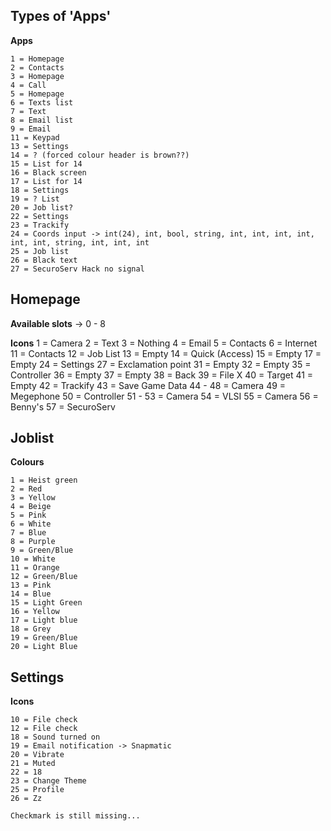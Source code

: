 ## Types of 'Apps'

**Apps**

    1 = Homepage
    2 = Contacts 
    3 = Homepage
    4 = Call 
    5 = Homepage
    6 = Texts list
    7 = Text
    8 = Email list
    9 = Email 
    11 = Keypad
    13 = Settings
    14 = ? (forced colour header is brown??)
    15 = List for 14
    16 = Black screen
    17 = List for 14
    18 = Settings
    19 = ? List
    20 = Job list?
    22 = Settings 
    23 = Trackify
    24 = Coords input -> int(24), int, bool, string, int, int, int, int, int, int, string, int, int, int
    25 = Job list
    26 = Black text
    27 = SecuroServ Hack no signal

## Homepage

**Available slots** -> 0 - 8

**Icons**
    1 = Camera 
    2 = Text
    3 = Nothing 
    4 = Email
    5 = Contacts
    6 = Internet
    11 = Contacts
    12 = Job List
    13 = Empty
    14 = Quick (Access)
    15 = Empty
    17 = Empty
    24 = Settings
    27 = Exclamation point
    31 = Empty
    32 = Empty
    35 = Controller
    36 = Empty
    37 = Empty
    38 = Back
    39 = File X
    40 = Target
    41 = Empty
    42 = Trackify
    43 = Save Game Data
    44 - 48 = Camera 
    49 = Megephone
    50 = Controller
    51 - 53 = Camera
    54 = VLSI
    55 = Camera
    56 = Benny's
    57 = SecuroServ 

## Joblist

**Colours**

    1 = Heist green
    2 = Red
    3 = Yellow
    4 = Beige
    5 = Pink
    6 = White
    7 = Blue
    8 = Purple
    9 = Green/Blue 
    10 = White 
    11 = Orange 
    12 = Green/Blue 
    13 = Pink
    14 = Blue
    15 = Light Green
    16 = Yellow
    17 = Light blue
    18 = Grey
    19 = Green/Blue
    20 = Light Blue


## Settings 

**Icons**

    10 = File check
    12 = File check
    18 = Sound turned on
    19 = Email notification -> Snapmatic
    20 = Vibrate 
    21 = Muted
    22 = 18 
    23 = Change Theme
    25 = Profile
    26 = Zz

    Checkmark is still missing...

